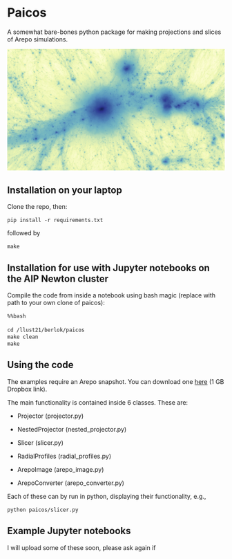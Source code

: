 # Paicos

A somewhat bare-bones python package for making projections and slices of
Arepo simulations.

<img src="images/Z24_snap130_wide_projection_notnested.jpg" width="700">


## Installation on your laptop

Clone the repo, then:

```
pip install -r requirements.txt
```
followed by
```
make
```

## Installation for use with Jupyter notebooks on the AIP Newton cluster

Compile the code from inside a notebook using bash magic (replace with
path to your own clone of paicos):

```
%%bash

cd /llust21/berlok/paicos
make clean
make
```

## Using the code

The examples require an Arepo snapshot. You can download one [here](https://www.dropbox.com/sh/xdmqpc72jprtfs7/AADTmM12Zqc4K5--R5OTb4oCa?dl=0) (1 GB Dropbox link).

The main functionality is contained inside 6 classes. These are:

- Projector (projector.py)

- NestedProjector (nested_projector.py)

- Slicer (slicer.py)

- RadialProfiles (radial_profiles.py)

- ArepoImage (arepo_image.py)

- ArepoConverter (arepo_converter.py)

Each of these can by run in python, displaying their functionality, e.g.,

```
python paicos/slicer.py
```

## Example Jupyter notebooks

I will upload some of these soon, please ask again if 

